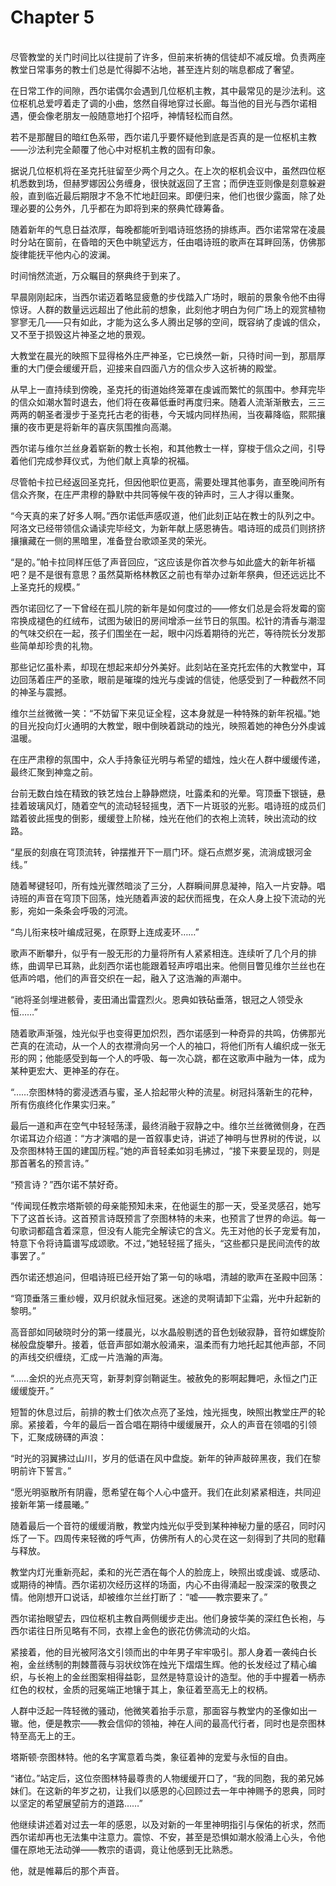 # Chapter 5

<br>
尽管教堂的关门时间比以往提前了许多，但前来祈祷的信徒却不减反增。负责两座教堂日常事务的教士们总是忙得脚不沾地，甚至连片刻的喘息都成了奢望。

在日常工作的间隙，西尔诺偶尔会遇到几位枢机主教，其中最常见的是沙法利。这位枢机总爱哼着走了调的小曲，悠然自得地穿过长廊。每当他的目光与西尔诺相遇，便会像老朋友一般随意地打个招呼，神情轻松而自然。

若不是那醒目的暗红色系带，西尔诺几乎要怀疑他到底是否真的是一位枢机主教——沙法利完全颠覆了他心中对枢机主教的固有印象。

据说几位枢机将在圣克托驻留至少两个月之久。在上次的枢机会议中，虽然四位枢机悉数到场，但赫罗娜因公务缠身，很快就返回了王宫；而伊连亚则像是刻意躲避般，直到临近最后期限才不急不忙地赶回来。即便归来，他们也很少露面，除了处理必要的公务外，几乎都在为即将到来的祭典忙碌筹备。

随着新年的气息日益浓厚，每晚都能听到唱诗班悠扬的排练声。西尔诺常常在凌晨时分站在窗前，在昏暗的天色中眺望远方，任由唱诗班的歌声在耳畔回荡，仿佛那旋律能抚平他内心的波澜。

时间悄然流逝，万众瞩目的祭典终于到来了。

早晨刚刚起床，当西尔诺迈着略显疲惫的步伐踏入广场时，眼前的景象令他不由得惊讶。人群的数量远远超出了他此前的想象，此刻他才明白为何广场上的观赏植物寥寥无几——只有如此，才能为这么多人腾出足够的空间，既容纳了虔诚的信众，又不至于损毁这片神圣之地的景观。

大教堂在晨光的映照下显得格外庄严神圣，它已焕然一新，只待时间一到，那扇厚重的大门便会缓缓开启，迎接来自四面八方的信众步入这祈祷的殿堂。

从早上一直持续到傍晚，圣克托的街道始终笼罩在虔诚而繁忙的氛围中。参拜完毕的信众如潮水暂时退去，他们将在夜幕低垂时再度归来。随着人流渐渐散去，三三两两的朝圣者漫步于圣克托古老的街巷，今天城内同样热闹，当夜幕降临，熙熙攘攘的夜市更是将新年的喜庆氛围推向高潮。

西尔诺与维尔兰丝身着崭新的教士长袍，和其他教士一样，穿梭于信众之间，引导着他们完成参拜仪式，为他们献上真挚的祝福。

尽管帕卡拉已经返回圣克托，但因他职位更高，需要处理其他事务，直至晚间所有信众齐聚，在庄严肃穆的静默中共同等候午夜的钟声时，三人才得以重聚。

“今天真的来了好多人啊。”西尔诺低声感叹道，他们此刻正站在教士的队列之中。阿洛文已经带领信众诵读完毕经文，为新年献上感恩祷告。唱诗班的成员们则挤挤攘攘藏在一侧的黑暗里，准备登台歌颂圣灵的荣光。

“是的。”帕卡拉同样压低了声音回应，“这应该是你首次参与如此盛大的新年祈福吧？是不是很有意思？虽然莫斯格林教区之前也有举办过新年祭典，但还远远比不上圣克托的规模。”

西尔诺回忆了一下曾经在孤儿院的新年是如何度过的——修女们总是会将发霉的窗帘换成褪色的红绒布，试图为破旧的房间增添一丝节日的氛围。松针的清香与潮湿的气味交织在一起，孩子们围坐在一起，眼中闪烁着期待的光芒，等待院长分发那些简单却珍贵的礼物。

那些记忆虽朴素，却现在想起来却分外美好。此刻站在圣克托宏伟的大教堂中，耳边回荡着庄严的圣歌，眼前是璀璨的烛光与虔诚的信徒，他感受到了一种截然不同的神圣与震撼。

维尔兰丝微微一笑：“不妨留下来见证全程，这本身就是一种特殊的新年祝福。”她的目光投向灯火通明的大教堂，眼中倒映着跳动的烛光，映照着她的神色分外虔诚温暖。

在庄严肃穆的氛围中，众人手持象征光明与希望的蜡烛，烛火在人群中缓缓传递，最终汇聚到神龛之前。

台前无数白烛在精致的铁艺烛台上静静燃烧，吐露柔和的光晕。穹顶垂下银链，悬挂着玻璃风灯，随着空气的流动轻轻摇曳，洒下一片斑驳的光影。唱诗班的成员们踏着彼此摇曳的倒影，缓缓登上阶梯，烛光在他们的衣袍上流转，映出流动的纹路。

“星辰的刻痕在穹顶流转，钟摆推开下一扇门环。燧石点燃岁冕，流淌成银河金线。”

随着琴键轻叩，所有烛光骤然暗淡了三分，人群瞬间屏息凝神，陷入一片安静。唱诗班的声音在穹顶下回荡，烛光随着声波的起伏而摇曳，在众人身上投下流动的光影，宛如一条条会呼吸的河流。

“鸟儿衔来枝叶编成冠冕，在原野上连成麦环……”

歌声不断攀升，似乎有一股无形的力量将所有人紧紧相连。连续听了几个月的排练，曲调早已耳熟，此刻西尔诺也能跟着轻声哼唱出来。他侧目瞥见维尔兰丝也在低声吟唱，他们的声音交织在一起，融入了这浩瀚的声潮中。

“祂将圣剑埋进骸骨，麦田涌出雷霆烈火。恩典如铁砧垂落，银冠之人领受永恒……”

随着歌声渐强，烛光似乎也变得更加炽烈，西尔诺感到一种奇异的共鸣，仿佛那光芒真的在流动，从一个人的衣襟滑向另一个人的袖口，将他们所有人编织成一张无形的网；他能感受到每一个人的呼吸、每一次心跳，都在这歌声中融为一体，成为某种更宏大、更神圣的存在。

“……奈图林特的雾浸透酒与蜜，圣人拾起带火种的流星。树冠抖落新生的花种，所有伤痕终化作果实归来。”

最后一道和声在空气中轻轻荡漾，最终消融于寂静之中。维尔兰丝微微侧身，在西尔诺耳边介绍道：“方才演唱的是一首叙事史诗，讲述了神明与世界树的传说，以及奈图林特王国的建国历程。”她的声音轻柔如羽毛拂过，“接下来要呈现的，则是那首著名的预言诗。”

“预言诗？”西尔诺不禁好奇。

“传闻现任教宗塔斯顿的母亲能预知未来，在他诞生的那一天，受圣灵感召，她写下了这首长诗。这首预言诗既预言了奈图林特的未来，也预言了世界的命运。每一句歌词都蕴含着深意，但没有人能完全解读它的含义。先王对他的长子宠爱有加，特意下令将诗篇谱写成颂歌。不过，”她轻轻摇了摇头，“这些都只是民间流传的故事罢了。”

西尔诺还想追问，但唱诗班已经开始了第一句的咏唱，清越的歌声在圣殿中回荡：

“穹顶垂落三重纱幔，双月织就永恒冠冕。迷途的灵啊请卸下尘霜，光中升起新的黎明。”

高音部如同破晓时分的第一缕晨光，以水晶般剔透的音色划破寂静，音符如螺旋阶梯般盘旋攀升。接着，低音声部如潮水般涌来，温柔而有力地托起其他声部，不同的声线交织缠绕，汇成一片浩瀚的声海。

“……金炽的光点亮天穹，新芽刺穿剑鞘诞生。被赦免的影啊起舞吧，永恒之门正缓缓旋开。”

短暂的休息过后，前排的教士们依次点亮了圣烛，烛光摇曳，映照出教堂庄严的轮廓。紧接着，今年的最后一首合唱在期待中缓缓展开，众人的声音在领唱的引领下，汇聚成磅礴的声浪：

“时光的羽翼拂过山川，岁月的低语在风中盘旋。新年的钟声敲碎黑夜，我们在黎明前许下誓言。”

“愿光明驱散所有阴霾，愿希望在每个人心中盛开。我们在此刻紧紧相连，共同迎接新年第一缕晨曦。”

随着最后一个音符的缓缓消散，教堂内烛光似乎受到某种神秘力量的感召，同时闪烁了一下。四周传来轻微的呼气声，仿佛所有人的心灵在这一刻得到了共同的慰藉与释放。

教堂内灯光重新亮起，柔和的光芒洒在每个人的脸庞上，映照出或虔诚、或感动、或期待的神情。西尔诺初次经历这样的场面，内心不由得涌起一股深深的敬畏之情。他刚想开口说话，却被维尔兰丝打断了：“嘘——教宗要来了。”

西尔诺抬眼望去，四位枢机主教自两侧缓步走出。他们身披华美的深红色长袍，与西尔诺往日所见略有不同，衣襟上金色的嵌花仿佛流动的火焰。

紧接着，他的目光被阿洛文引领而出的中年男子牢牢吸引。那人身着一袭纯白长袍，金丝绣制的荆棘蔷薇与羽状纹饰在烛光下熠熠生辉。他的长发经过了精心编织，与长袍上的金丝图案相得益彰，显然是特意设计的造型。他的手中握着一柄赤红色的权杖，金质的冠冕端正地镶于其上，象征着至高无上的权柄。

人群中泛起一阵轻微的骚动，他微笑着抬手示意，那面容与教堂内的圣像如出一辙。他，便是教宗——教会信仰的领袖，神在人间的最高代行者，同时也是奈图林特至高无上的王。

塔斯顿·奈图林特。他的名字寓意着鸟类，象征着神的宠爱与永恒的自由。

“诸位。”站定后，这位奈图林特最尊贵的人物缓缓开口了，“我的同胞，我的弟兄姊妹们。在这新的年岁之初，让我们以感恩的心回顾过去一年中神赐予的恩典，同时以坚定的希望展望前方的道路……”

他继续讲述着对过去一年的感恩，以及对新的一年里神明指引与保佑的祈求，然而西尔诺却再也无法集中注意力。震惊、不安，甚至是恐惧如潮水般涌上心头，令他僵在原地无法动弹——教宗的语调，竟让他感到无比熟悉。

他，就是帷幕后的那个声音。
